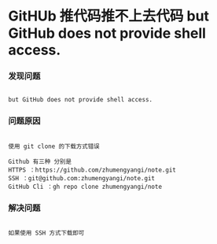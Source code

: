 # GitHUb 推代码推不上去代码 but GitHub does not provide shell access.

### 发现问题

```

but GitHub does not provide shell access.

``` 

### 问题原因

```

使用 git clone 的下载方式错误

Github 有三种 分别是 
HTTPS ：https://github.com/zhumengyangi/note.git
SSH ：git@github.com:zhumengyangi/note.git
GitHub Cli ：gh repo clone zhumengyangi/note

```

### 解决问题

```

如果使用 SSH 方式下载即可 

```